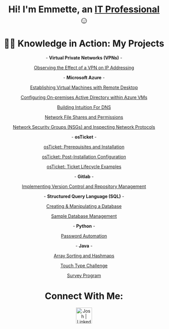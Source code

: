 <h1 align="center">Hi! I'm Emmette, an <a href="https://linkedin.com/in/emmette-quiambao-517a03231">IT Professional</a> ☺</h1>

<h1 align="center">👨‍💻 Knowledge in Action: My Projects</h1>

<p align="center">
  - <b>Virtual Private Networks (VPNs)</b> -
</p>

<p align="center">
<a href="https://github.com/Emq17/Observing-IP-Addresses-Through-ProtonVPN">Observing the Effect of a VPN on IP Addressing</a>
</p>






<p align="center">
  - <b>Microsoft Azure</b> -
</p>

<p align="center">
<a href="https://github.com/Emq17/Creating-Virtual-Machine-Azure">Establishing Virtual Machines with Remote Desktop</a>
</p>

<p align="center">
<a href="https://github.com/NetProtect1/Configuring-On-premises-Active-Directory-within-Azure-VMs">Configuring On-premises Active Directory within Azure VMs</a>
</p>

<p align="center">
<a href="https://github.com/Emq17/Building-Intuition-For-DNS">Building Intuition For DNS</a>
</p>

<p align="center">
<a href="https://github.com/Emq17/Network-File-Shares-And-Permissions">Network File Shares and Permissions</a>
</p>

<p align="center">
<a href="https://github.com/NetProtect1/Network-Security-Groups-and-Inspecting-Network-Protocols">Network Security Groups (NSGs) and Inspecting Network Protocols</a>
</p>




<!-- <p align="center">
  - <b>Help Desk Ticketing System</b> -
</p> -->

<p align="center">
 - <b>osTicket</b> -
</p>

 <p align="center">
<a href="https://github.com/Emq17/osTicket-Prerequisites-and-Installation/tree/main">osTicket: Prerequisites and Installation</a>
</p>

<p align="center">
<a href="https://github.com/NetProtect1/osTicket-Post-Installation-Configuration">osTicket: Post-Installation Configuration</a>
</p>

<p align="center">
<a href="https://github.com/NetProtect1/osTicket-Ticket-Lifecycle-Examples">osTicket: Ticket Lifecycle Examples</a>
</p>



<p align="center">
 - <b>Gitlab</b> -
</p>

<p align="center">
<a href="https://github.com/Emq17/Version-Control-Using-Git-for-Gitlab">Implementing Version Control and Repository Management</a>
</p>




<p align="center">
 - <b>Structured Query Language (SQL)</b> -
</p>

<p align="center">
<a href="https://github.com/Emq17/Creating-And-Manipulating-A-Database/tree/main">Creating & Manipulating a Database</a>
</p>


<p align="center">
<a href="https://github.com/Emq17/Sample-Database-Management/tree/main">Sample Database Management</a>
</p>






<p align="center">
 - <b>Python</b> -
</p>

<p align="center">
<a href="https://github.com/Emq17/Password-Automation/tree/main">Password Automation</a>
</p>
 



<p align="center">
 - <b>Java</b> -
</p>

<p align="center">
<a href="https://github.com/Emq17/Array-Sorting-and-Hashmaps">Array Sorting and Hashmaps</a>
</p>
 

<p align="center">
<a href="https://github.com/Emq17/Touch-Typing/tree/main">Touch Type Challenge</a>
</p>
 

<p align="center">
<a href="https://github.com/Emq17/Survey-Program">Survey Program</a>
</p>

 

<h1 align="center">Connect With Me:</h1>


<p align="center">
  <a href="https://linkedin.com/in/emmetteq">
    <img alt="Josh | LinkedIn" width="50px" src="https://upload.wikimedia.org/wikipedia/commons/e/e9/Linkedin_icon.svg" />
  </a>
</p>



<!-- [<img align="left" alt="Josh | Instagram" width="22px" src="https://cdn.jsdelivr.net/npm/simple-icons@v3/icons/instagram.svg" />][instagram]

[instagram]: https://www.instagram.com/Josh -->


